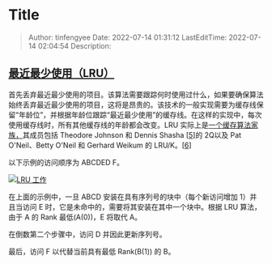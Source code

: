 # Title <!-- omit in toc -->

> Author: tinfengyee
> Date: 2022-07-14 01:31:12
> LastEditTime: 2022-07-14 02:04:54
> Description: 

## [最近最少使用（LRU）](https://en.wikipedia.org/wiki/Cache_replacement_policies#Least_recently_used_(LRU))

首先丢弃最近最少使用的项目。该算法需要跟踪何时使用过什么，如果要确保算法始终丢弃最近最少使用的项目，这将是昂贵的。该技术的一般实现需要为缓存线保留“年龄位”，并根据年龄位跟踪“最近最少使用”的缓存线。在这样的实现中，每次使用缓存线时，所有其他缓存线的年龄都会改变。LRU 实际上是[一个缓存算法家族，](https://en.wikipedia.org/wiki/Page_replacement_algorithm#Variants_on_LRU)其成员包括 Theodore Johnson 和 Dennis Shasha [[5\]](https://en.wikipedia.org/wiki/Cache_replacement_policies#cite_note-5)的 2Q以及 Pat O'Neil、Betty O'Neil 和 Gerhard Weikum 的 LRU/K。[[6\]](https://en.wikipedia.org/wiki/Cache_replacement_policies#cite_note-6)

以下示例的访问顺序为 ABCDED F。

[![LRU 工作](https://upload.wikimedia.org/wikipedia/commons/8/88/Lruexample.png)](https://en.wikipedia.org/wiki/File:Lruexample.png)

在上面的示例中，一旦 ABCD 安装在具有序列号的块中（每个新访问增加 1）并且当访问 E 时，它是未命中的，需要将其安装在其中一个块中。根据 LRU 算法，由于 A 的 Rank 最低(A(0))，E 将取代 A。

在倒数第二个步骤中，访问 D 并因此更新序列号。

最后，访问 F 以代替当前具有最低 Rank(B(1)) 的 B。
